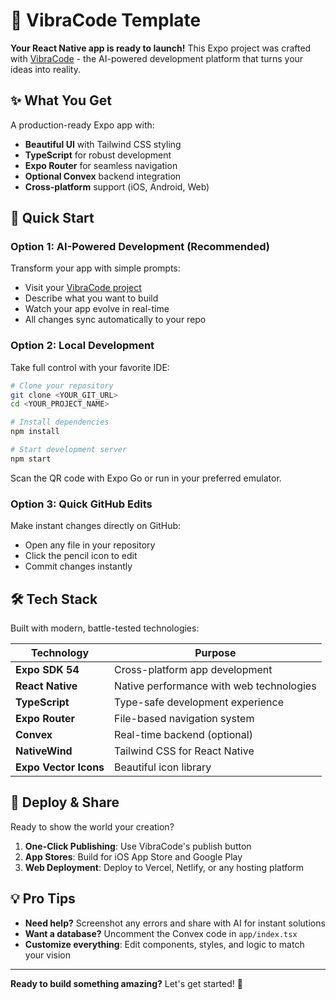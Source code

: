 # 🚀 VibraCode Template

**Your React Native app is ready to launch!** This Expo project was crafted with [VibraCode](https://vibracodeapp.com) - the AI-powered development platform that turns your ideas into reality.

## ✨ What You Get

A production-ready Expo app with:
- **Beautiful UI** with Tailwind CSS styling
- **TypeScript** for robust development
- **Expo Router** for seamless navigation
- **Optional Convex** backend integration
- **Cross-platform** support (iOS, Android, Web)

## 🎯 Quick Start

### Option 1: AI-Powered Development (Recommended)
Transform your app with simple prompts:
- Visit your [VibraCode project](YOUR_PROJECT_URL)
- Describe what you want to build
- Watch your app evolve in real-time
- All changes sync automatically to your repo

### Option 2: Local Development
Take full control with your favorite IDE:

```bash
# Clone your repository
git clone <YOUR_GIT_URL>
cd <YOUR_PROJECT_NAME>

# Install dependencies
npm install

# Start development server
npm start
```

Scan the QR code with Expo Go or run in your preferred emulator.

### Option 3: Quick GitHub Edits
Make instant changes directly on GitHub:
- Open any file in your repository
- Click the pencil icon to edit
- Commit changes instantly

## 🛠️ Tech Stack

Built with modern, battle-tested technologies:

| Technology | Purpose |
|------------|---------|
| **Expo SDK 54** | Cross-platform app development |
| **React Native** | Native performance with web technologies |
| **TypeScript** | Type-safe development experience |
| **Expo Router** | File-based navigation system |
| **Convex** | Real-time backend (optional) |
| **NativeWind** | Tailwind CSS for React Native |
| **Expo Vector Icons** | Beautiful icon library |

## 🚀 Deploy & Share

Ready to show the world your creation?

1. **One-Click Publishing**: Use VibraCode's publish button
2. **App Stores**: Build for iOS App Store and Google Play
3. **Web Deployment**: Deploy to Vercel, Netlify, or any hosting platform

## 💡 Pro Tips

- **Need help?** Screenshot any errors and share with AI for instant solutions
- **Want a database?** Uncomment the Convex code in `app/index.tsx`
- **Customize everything**: Edit components, styles, and logic to match your vision

---

**Ready to build something amazing?** Let's get started! 🎉
